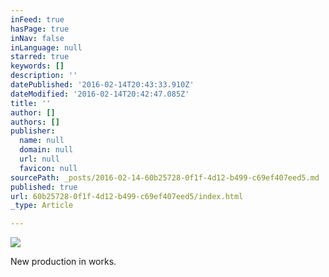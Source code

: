 ```yaml
---
inFeed: true
hasPage: true
inNav: false
inLanguage: null
starred: true
keywords: []
description: ''
datePublished: '2016-02-14T20:43:33.910Z'
dateModified: '2016-02-14T20:42:47.085Z'
title: ''
author: []
authors: []
publisher:
  name: null
  domain: null
  url: null
  favicon: null
sourcePath: _posts/2016-02-14-60b25728-0f1f-4d12-b499-c69ef407eed5.md
published: true
url: 60b25728-0f1f-4d12-b499-c69ef407eed5/index.html
_type: Article

---
```

![](https://the-grid-user-content.s3-us-west-2.amazonaws.com/aa61d085-bf5b-40fb-923b-86eaeb5a8e35.jpg)

New production in works.